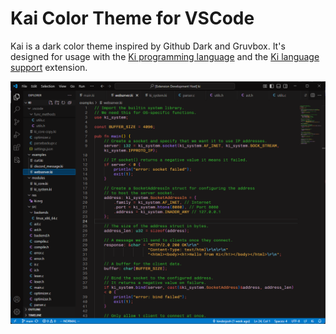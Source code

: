 # Kai Color Theme for VSCode

Kai is a dark color theme inspired by Github Dark and Gruvbox. It's designed for usage with the [Ki programming language](https://github.com/kinderjosh/ki) and the [Ki language support](https://github.com/kinderjosh/ki-language-support) extension.

![](./assets/preview.png)
